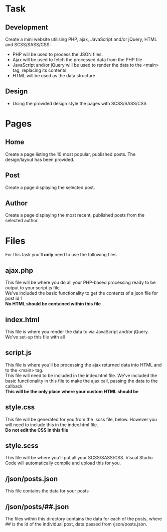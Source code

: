 # Task
## Development
Create a mini website utilising PHP, ajax, JavaScript and/or jQuery, HTML and SCSS/SASS/CSS:
- PHP will be used to process the JSON files.
- Ajax will be used to fetch the processed data from the PHP file
- JavaScript and/or jQuery will be used to render the data to the &lt;main&gt; tag, replacing its contents
- HTML will be used as the data structure

## Design
- Using the provided design style the pages with SCSS/SASS/CSS

# Pages

## Home
Create a page listing the 10 most popular, published posts. The design/layout has been provided.

## Post
Create a page displaying the selected post.

## Author
Create a page displaying the most recent, published posts from the selected author.

# Files
For this task you'll **only** need to use the following files

## ajax.php
This file will be where you do all your PHP-based processing ready to be output to your script.js file.  
We've included the basic functionality to get the contents of a json file for post id 1  
**No HTML should be contained within this file**

## index.html
This file is where you render the data to via JavaScript and/or jQuery.  
We've set-up this file with all   

## script.js
This file is where you'll be processing the ajax returned data into HTML and to the &lt;main&gt; tag.  
This file will need to be included in the index.html file.
We've included the basic functionality in this file to make the ajax call, passing the data to the callback  
**This will be the only place where your custom HTML should be**

## style.css
This file will be generated for you from the .scss file, below. However you will need to include this in the index.html file.  
**Do not edit the CSS in this file**

## style.scss
This file will be where you'll put all your SCSS/SASS/CSS. Visual Studio Code will automatically compile and upload this for you.

## /json/posts.json
This file contains the data for your posts

## /json/posts/##.json
The files within this directory contains the data for each of the posts, where ## is the id of the individual post, data passed from /json/posts.json.